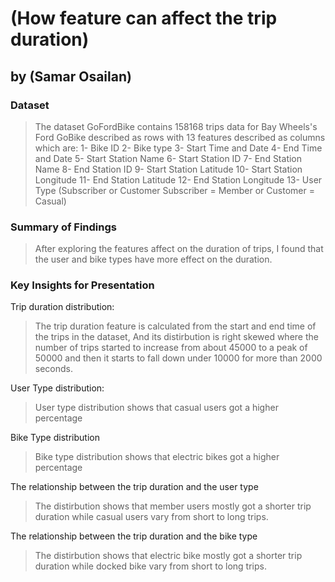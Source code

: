 # (How feature can affect the trip duration)
## by (Samar Osailan)

### Dataset

> The dataset GoFordBike contains 158168 trips data for Bay Wheels's Ford GoBike described as rows with 13 features described as columns which are: 1- Bike ID 2- Bike type 3- Start Time and Date 4- End Time and Date 5- Start Station Name 6- Start Station ID 7- End Station Name 8- End Station ID 9- Start Station Latitude 10- Start Station Longitude 11- End Station Latitude 12- End Station Longitude 13- User Type (Subscriber or Customer  Subscriber = Member or Customer = Casual)

### Summary of Findings

> After exploring the features affect on the duration of trips, I found that the user and bike types have more effect on the duration.

### Key Insights for Presentation

Trip duration distribution:
> The trip duration feature is calculated from the start and end time of the trips in the dataset, And its distirbution is right skewed where the number of trips started to increase from about 45000 to a peak of 50000 and then it starts to fall down under 10000 for more than 2000 seconds.

User Type distribution:
> User type distribution shows that casual users got a higher percentage

Bike Type distribution
> Bike type distribution shows that electric bikes got a higher percentage

The relationship between the trip duration and the user type
> The distirbution shows that member users mostly got a shorter trip duration while casual users vary from short to long trips.

The relationship between the trip duration and the bike type
> The distirbution shows that electric bike mostly got a shorter trip duration while docked bike vary from short to long trips.
